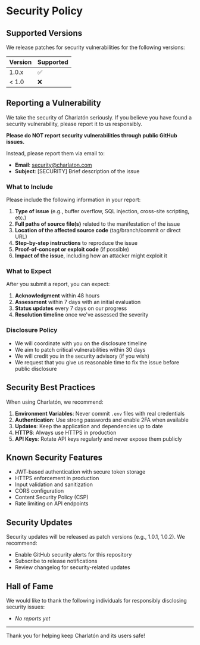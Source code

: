 # Security Policy

## Supported Versions

We release patches for security vulnerabilities for the following versions:

| Version | Supported          |
| ------- | ------------------ |
| 1.0.x   | :white_check_mark: |
| < 1.0   | :x:                |

## Reporting a Vulnerability

We take the security of Charlatón seriously. If you believe you have found a security vulnerability, please report it to us responsibly.

**Please do NOT report security vulnerabilities through public GitHub issues.**

Instead, please report them via email to:
- **Email**: security@charlaton.com
- **Subject**: [SECURITY] Brief description of the issue

### What to Include

Please include the following information in your report:

1. **Type of issue** (e.g., buffer overflow, SQL injection, cross-site scripting, etc.)
2. **Full paths of source file(s)** related to the manifestation of the issue
3. **Location of the affected source code** (tag/branch/commit or direct URL)
4. **Step-by-step instructions** to reproduce the issue
5. **Proof-of-concept or exploit code** (if possible)
6. **Impact of the issue**, including how an attacker might exploit it

### What to Expect

After you submit a report, you can expect:

1. **Acknowledgment** within 48 hours
2. **Assessment** within 7 days with an initial evaluation
3. **Status updates** every 7 days on our progress
4. **Resolution timeline** once we've assessed the severity

### Disclosure Policy

- We will coordinate with you on the disclosure timeline
- We aim to patch critical vulnerabilities within 30 days
- We will credit you in the security advisory (if you wish)
- We request that you give us reasonable time to fix the issue before public disclosure

## Security Best Practices

When using Charlatón, we recommend:

1. **Environment Variables**: Never commit `.env` files with real credentials
2. **Authentication**: Use strong passwords and enable 2FA when available
3. **Updates**: Keep the application and dependencies up to date
4. **HTTPS**: Always use HTTPS in production
5. **API Keys**: Rotate API keys regularly and never expose them publicly

## Known Security Features

- JWT-based authentication with secure token storage
- HTTPS enforcement in production
- Input validation and sanitization
- CORS configuration
- Content Security Policy (CSP)
- Rate limiting on API endpoints

## Security Updates

Security updates will be released as patch versions (e.g., 1.0.1, 1.0.2). We recommend:

- Enable GitHub security alerts for this repository
- Subscribe to release notifications
- Review changelog for security-related updates

## Hall of Fame

We would like to thank the following individuals for responsibly disclosing security issues:

- *No reports yet*

---

Thank you for helping keep Charlatón and its users safe!
